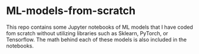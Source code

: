 # ML-models-from-scratch
 This repo contains some Jupyter notebooks of ML models that I have coded fom scratch without utilizing libraries such as Sklearn, PyTorch, or Tensorflow. The math behind each of these models is also included in the notebooks.
